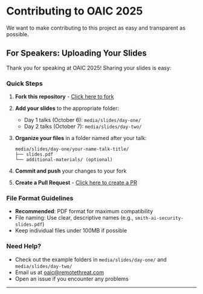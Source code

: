 # Contributing to OAIC 2025

We want to make contributing to this project as easy and transparent as possible.

## For Speakers: Uploading Your Slides

Thank you for speaking at OAIC 2025! Sharing your slides is easy:

### Quick Steps

1. **Fork this repository** - [Click here to fork](https://github.com/Offensive-AI-Con/OAIC-2025/fork)

2. **Add your slides** to the appropriate folder:
   - Day 1 talks (October 6): `media/slides/day-one/`
   - Day 2 talks (October 7): `media/slides/day-two/`

3. **Organize your files** in a folder named after your talk:
   ```
   media/slides/day-one/your-name-talk-title/
   ├── slides.pdf
   └── additional-materials/ (optional)
   ```

4. **Commit and push** your changes to your fork

5. **Create a Pull Request** - [Click here to create a PR](https://github.com/Offensive-AI-Con/OAIC-2025/compare)

### File Format Guidelines

- **Recommended**: PDF format for maximum compatibility
- File naming: Use clear, descriptive names (e.g., `smith-ai-security-slides.pdf`)
- Keep individual files under 100MB if possible

### Need Help?

- Check out the example folders in `media/slides/day-one/` and `media/slides/day-two/`
- Email us at [oaic@remotethreat.com](mailto:oaic@remotethreat.com)
- Open an issue if you encounter any problems

---